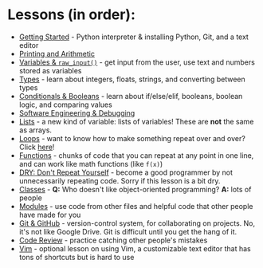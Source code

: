 # Lessons (in order):
 * [Getting Started](getting-started) - Python interpreter & installing Python, Git, and a text editor
 * [Printing and Arithmetic](basics)
 * [Variables & `raw_input()`](variables) - get input from the user, use text and numbers stored as variables
 * [Types](types) - learn about integers, floats, strings, and converting between types
 * [Conditionals & Booleans](logic) - learn about if/else/elif, booleans, boolean logic, and comparing values
 * [Software Engineering & Debugging](debugging)
 * [Lists](lists) - a new kind of variable: lists of variables! These are **not** the same as arrays.
 * [Loops](loops) - want to know how to make something repeat over and over? Click [here](loops/funny-joke)!
 * [Functions](functions) - chunks of code that you can repeat at any point in one line, and can work like math functions (like `f(x)`)
 * [DRY: Don't Repeat Yourself](dry) - become a good programmer by not unnecessarily repeating code. Sorry if this lesson is a bit dry.
 * [Classes](classes) - **Q:** Who doesn't like object-oriented programming? **A:** lots of people
 * [Modules](modules) - use code from other files and helpful code that other people have made for you
 * [Git & GitHub](git) - version-control system, for collaborating on projects. No, it's not like Google Drive. Git is difficult until you get the hang of it.
 * [Code Review](code-review) - practice catching other people's mistakes
 * [Vim](vim) - optional lesson on using Vim, a customizable text editor that has tons of shortcuts but is hard to use
